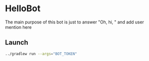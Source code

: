 # HelloBot

The main purpose of this bot is just to answer "Oh, hi, " and add user mention here

## Launch

```bash
../gradlew run --args="BOT_TOKEN"
```
